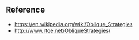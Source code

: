 ## Reference

- https://en.wikipedia.org/wiki/Oblique_Strategies
- http://www.rtqe.net/ObliqueStrategies/
